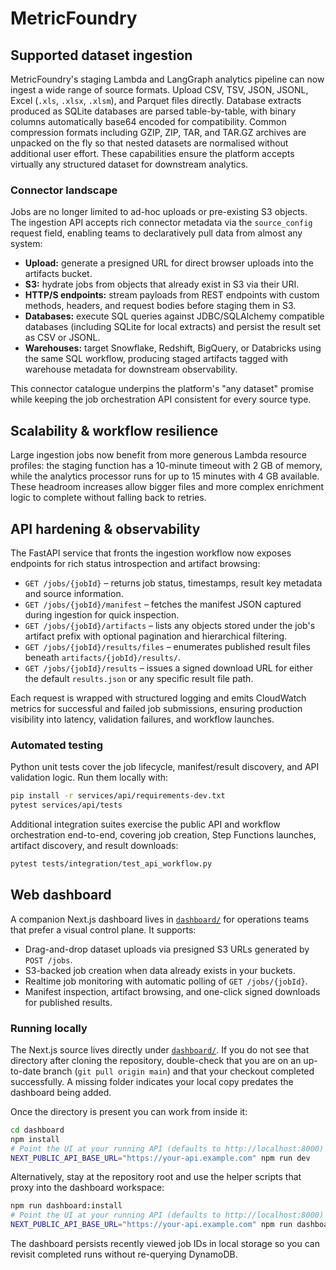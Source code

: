 # MetricFoundry

## Supported dataset ingestion

MetricFoundry's staging Lambda and LangGraph analytics pipeline can now ingest a
wide range of source formats. Upload CSV, TSV, JSON, JSONL, Excel (`.xls`,
`.xlsx`, `.xlsm`), and Parquet files directly. Database extracts produced as
SQLite databases are parsed table-by-table, with binary columns automatically
base64 encoded for compatibility. Common compression formats including GZIP,
ZIP, TAR, and TAR.GZ archives are unpacked on the fly so that nested datasets
are normalised without additional user effort. These capabilities ensure the
platform accepts virtually any structured dataset for downstream analytics.

### Connector landscape

Jobs are no longer limited to ad-hoc uploads or pre-existing S3 objects. The
ingestion API accepts rich connector metadata via the `source_config` request
field, enabling teams to declaratively pull data from almost any system:

* **Upload:** generate a presigned URL for direct browser uploads into the
  artifacts bucket.
* **S3:** hydrate jobs from objects that already exist in S3 via their URI.
* **HTTP/S endpoints:** stream payloads from REST endpoints with custom methods,
  headers, and request bodies before staging them in S3.
* **Databases:** execute SQL queries against JDBC/SQLAlchemy compatible
  databases (including SQLite for local extracts) and persist the result set as
  CSV or JSONL.
* **Warehouses:** target Snowflake, Redshift, BigQuery, or Databricks using the
  same SQL workflow, producing staged artifacts tagged with warehouse metadata
  for downstream observability.

This connector catalogue underpins the platform's "any dataset" promise while
keeping the job orchestration API consistent for every source type.

## Scalability & workflow resilience

Large ingestion jobs now benefit from more generous Lambda resource profiles:
the staging function has a 10-minute timeout with 2 GB of memory, while the
analytics processor runs for up to 15 minutes with 4 GB available. These
headroom increases allow bigger files and more complex enrichment logic to
complete without falling back to retries.

## API hardening & observability

The FastAPI service that fronts the ingestion workflow now exposes endpoints
for rich status introspection and artifact browsing:

* `GET /jobs/{jobId}` – returns job status, timestamps, result key metadata and
  source information.
* `GET /jobs/{jobId}/manifest` – fetches the manifest JSON captured during
  ingestion for quick inspection.
* `GET /jobs/{jobId}/artifacts` – lists any objects stored under the job's
  artifact prefix with optional pagination and hierarchical filtering.
* `GET /jobs/{jobId}/results/files` – enumerates published result files beneath
  `artifacts/{jobId}/results/`.
* `GET /jobs/{jobId}/results` – issues a signed download URL for either the
  default `results.json` or any specific result file path.

Each request is wrapped with structured logging and emits CloudWatch metrics
for successful and failed job submissions, ensuring production visibility into
latency, validation failures, and workflow launches.

### Automated testing

Python unit tests cover the job lifecycle, manifest/result discovery, and API
validation logic. Run them locally with:

```bash
pip install -r services/api/requirements-dev.txt
pytest services/api/tests
```

Additional integration suites exercise the public API and workflow orchestration
end-to-end, covering job creation, Step Functions launches, artifact discovery,
and result downloads:

```bash
pytest tests/integration/test_api_workflow.py
```

## Web dashboard

A companion Next.js dashboard lives in [`dashboard/`](dashboard/) for operations teams that prefer a visual control plane.
It supports:

* Drag-and-drop dataset uploads via presigned S3 URLs generated by `POST /jobs`.
* S3-backed job creation when data already exists in your buckets.
* Realtime job monitoring with automatic polling of `GET /jobs/{jobId}`.
* Manifest inspection, artifact browsing, and one-click signed downloads for published results.

### Running locally

The Next.js source lives directly under [`dashboard/`](dashboard/). If you do not
see that directory after cloning the repository, double-check that you are on an
up-to-date branch (`git pull origin main`) and that your checkout completed
successfully. A missing folder indicates your local copy predates the dashboard
being added.

Once the directory is present you can work from inside it:

```bash
cd dashboard
npm install
# Point the UI at your running API (defaults to http://localhost:8000)
NEXT_PUBLIC_API_BASE_URL="https://your-api.example.com" npm run dev
```

Alternatively, stay at the repository root and use the helper scripts that proxy
into the dashboard workspace:

```bash
npm run dashboard:install
# Point the UI at your running API (defaults to http://localhost:8000)
NEXT_PUBLIC_API_BASE_URL="https://your-api.example.com" npm run dashboard:dev
```

The dashboard persists recently viewed job IDs in local storage so you can revisit
completed runs without re-querying DynamoDB.

